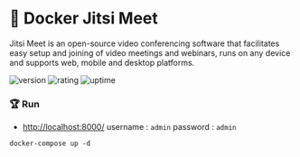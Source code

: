 # 🎉 Docker Jitsi Meet

Jitsi Meet is an open-source video conferencing software that facilitates easy setup and joining of video meetings and webinars, runs on any device and supports web, mobile and desktop platforms.

![version](https://img.shields.io/badge/version-1.0-blue)
![rating](https://img.shields.io/badge/rating-★★★★★-yellow)
![uptime](https://img.shields.io/badge/uptime-100%25-brightgreen)

### 🏆 Run

- [http://localhost:8000/](http://localhost:8000/) username : `admin` password : `admin`

```shell
docker-compose up -d
```
